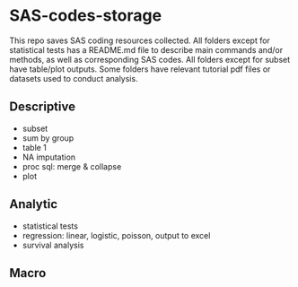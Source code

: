 # SAS-codes-storage
This repo saves SAS coding resources collected. All folders except for statistical tests has a README.md file to describe main commands and/or methods, as well as corresponding SAS codes. All folders except for subset have table/plot outputs. Some folders have relevant tutorial pdf files or datasets used to conduct analysis. 

## Descriptive
* subset
* sum by group
* table 1
* NA imputation
* proc sql: merge & collapse
* plot

## Analytic
* statistical tests
* regression: linear, logistic, poisson, output to excel
* survival analysis

## Macro
